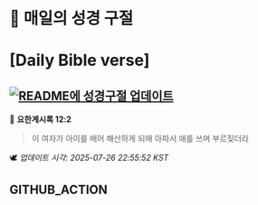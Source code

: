 # 🙏 매일의 성경 구절
# [Daily Bible verse]
## [![README에 성경구절 업데이트](https://github.com/DONGSUKA/first_test/actions/workflows/update-readme-bible.yml/badge.svg)](https://github.com/DONGSUKA/first_test/actions/workflows/update-readme-bible.yml)
<!-- START_BIBLE_VERSE -->
📖 **요한계시록 12:2**
> 이 여자가 아이를 배어 해산하게 되매 아파서 애를 쓰며 부르짖더라

🕊️ _업데이트 시각: 2025-07-26 22:55:52 KST_
  <!-- END_BIBLE_VERSE -->
## GITHUB_ACTION
